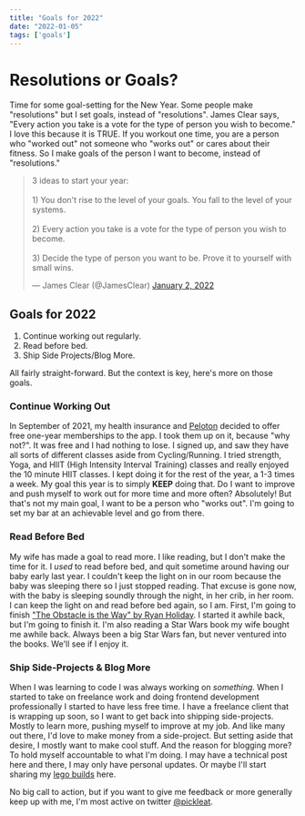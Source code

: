 ```yaml
---
title: "Goals for 2022"
date: "2022-01-05"
tags: ['goals']
---
```


# Resolutions or Goals? 

Time for some goal-setting for the New Year. Some people make "resolutions" but I set goals, instead of "resolutions". James Clear says, "Every action you take is a vote for the type of person you wish to become." I love this because it is TRUE. If you workout one time, you are a person who "worked out" not someone who "works out" or cares about their fitness. So I make goals of the person I want to become, instead of "resolutions."

<blockquote class="twitter-tweet"><p lang="en" dir="ltr">3 ideas to start your year:<br><br>1) You don&#39;t rise to the level of your goals. You fall to the level of your systems.<br><br>2) Every action you take is a vote for the type of person you wish to become.<br><br>3) Decide the type of person you want to be. Prove it to yourself with small wins.</p>&mdash; James Clear (@JamesClear) <a href="https://twitter.com/JamesClear/status/1477686252333903877?ref_src=twsrc%5Etfw">January 2, 2022</a></blockquote> <script async src="https://platform.twitter.com/widgets.js" charset="utf-8"></script>

## Goals for 2022

1. Continue working out regularly.
2. Read before bed.
3. Ship Side Projects/Blog More.

All fairly straight-forward. But the context is key, here's more on those goals.

### Continue Working Out

In September of 2021, my health insurance and [Peloton](https://www.onepeloton.com/) decided to offer free one-year memberships to the app. I took them up on it, because "why not?". It was free and I had nothing to lose. I signed up, and saw they have all sorts of different classes aside from Cycling/Running. I tried strength, Yoga, and HIIT (High Intensity Interval Training) classes and really enjoyed the 10 minute HIIT classes. I kept doing it for the rest of the year, a 1-3 times a week. My goal this year is to simply **KEEP** doing that. Do I want to improve and push myself to work out for more time and more often? Absolutely! But that's not my main goal, I want to be a person who "works out". I'm going to set my bar at an achievable level and go from there.

### Read Before Bed

My wife has made a goal to read more. I like reading, but I don't make the time for it. I *used* to read before bed, and quit sometime around having our baby early last year. I couldn't keep the light on in our room because the baby was sleeping there so I just stopped reading. That excuse is gone now, with the baby is sleeping soundly through the night, in her crib, in her room. I can keep the light on and read before bed again, so I am. First, I'm going to finish ["The Obstacle is the Way" by Ryan Holiday](https://www.amazon.com/Obstacle-Way-Timeless-Turning-Triumph/dp/1591846358/). I started it awhile back, but I'm going to finish it. I'm also reading a Star Wars book my wife bought me awhile back. Always been a big Star Wars fan, but never ventured into the books. We'll see if I enjoy it.

### Ship Side-Projects & Blog More

When I was learning to code I was always working on *something*. When I started to take on freelance work and doing frontend development professionally I started to have less free time. I have a freelance client that is wrapping up soon, so I want to get back into shipping side-projects. Mostly to learn more, pushing myself to improve at my job. And like many out there, I'd love to make money from a side-project. But setting aside that desire, I mostly want to make cool stuff. And the reason for blogging more? To hold myself accountable to what I'm doing. I may have a technical post here and there, I may only have personal updates. Or maybe I'll start sharing my [lego builds](https://www.reddit.com/r/lego/comments/rt5n42/the_child_first_build_since_i_was_a_kid_loved/?utm_source=share&utm_medium=web2x&context=3) here.

No big call to action, but if you want to give me feedback or more generally keep up with me, I'm most active on twitter [@pickleat](https://twitter.com/pickleat).
